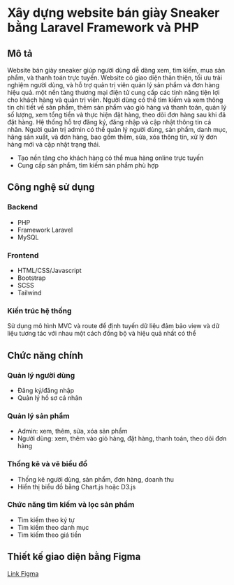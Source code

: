 # Xây dựng website bán giày Sneaker bằng Laravel Framework và PHP

## Mô tả 
Website bán giày sneaker giúp người dùng dễ dàng xem, tìm kiếm, mua sản phẩm, và thanh toán trực tuyến. Website có giao diện thân thiện, tối ưu trải nghiệm người dùng, và hỗ trợ quản trị viên quản lý sản phẩm và đơn hàng hiệu quả. một nền tảng thương mại điện tử cung cấp các tính năng tiện lợi cho khách hàng và quản trị viên. Người dùng có thể tìm kiếm và xem thông tin chi tiết về sản phẩm, thêm sản phẩm vào giỏ hàng và thanh toán, quản lý số lượng, xem tổng tiền và thực hiện đặt hàng, theo dõi đơn hàng sau khi đã đặt hàng. Hệ thống hỗ trợ đăng ký, đăng nhập và cập nhật thông tin cá nhân. Người quản trị admin có thể quản lý người dùng, sản phẩm, danh mục, hãng sản xuất, và đơn hàng, bao gồm thêm, sửa, xóa thông tin, xử lý đơn hàng mới và cập nhật trạng thái.
- Tạo nền tảng cho khách hàng có thể mua hàng online trực tuyến
- Cung cấp sản phẩm, tìm kiếm sản phẩm phù hợp
## Công nghệ sử dụng
### Backend
- PHP
- Framework Laravel
- MySQL
### Frontend
- HTML/CSS/Javascript
- Bootstrap
- SCSS
- Tailwind
### Kiến trúc hệ thống
Sử dụng mô hình MVC và route để định tuyến dữ liệu đảm bảo view và dữ liệu tương tác với nhau một cách đồng bộ và hiệu quả nhất có thể
## Chức năng chính
### Quản lý người dùng
- Đăng ký/đăng nhập
- Quản lý hồ sơ cá nhân
### Quản lý sản phẩm
- Admin: xem, thêm, sửa, xóa sản phẩm
- Người dùng: xem, thêm vào giỏ hàng, đặt hàng, thanh toán, theo dõi đơn hàng
### Thống kê và vẽ biểu đồ
- Thống kê người dùng, sản phẩm, đơn hàng, doanh thu
- Hiển thị biểu đồ bằng Chart.js hoặc D3.js
### Chức năng tìm kiếm và lọc sản phẩm
- Tìm kiếm theo ký tự
- Tìm kiếm theo danh mục
- Tìm kiếm theo giá tiền
## Thiết kế giao diện bằng Figma
[Link Figma](https://www.figma.com/design/8dhpUI0RJEPfkQYakql47Y/M%C3%B4n-web?node-id=0-1&t=geP1ABVI2ltOQapl-1)
